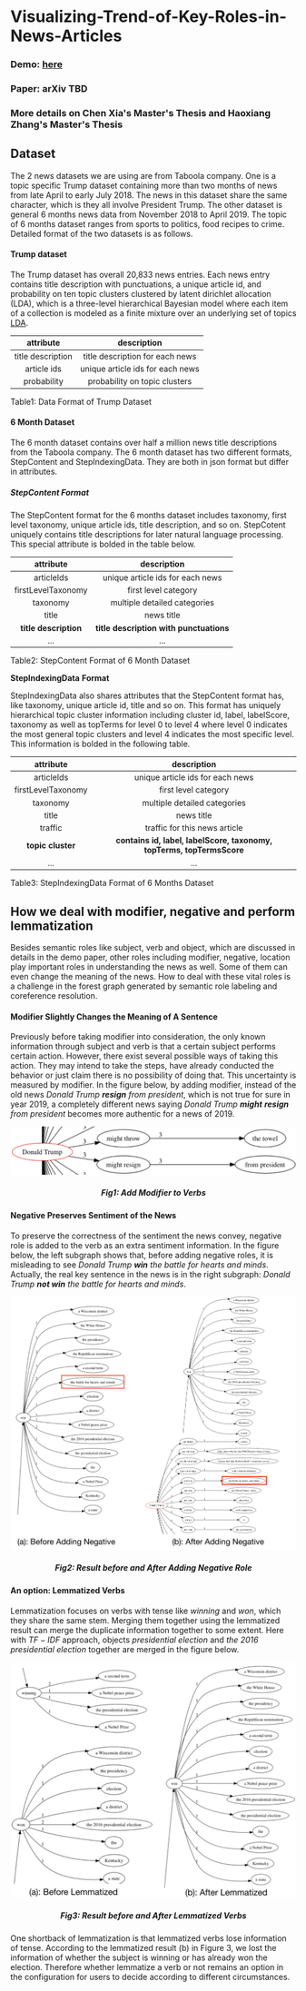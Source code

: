 # Visualizing-Trend-of-Key-Roles-in-News-Articles

### Demo: [here]( https://youtu.be/Xf_2eaSjq5w)
### Paper: arXiv TBD
### More details on Chen Xia's Master's Thesis and Haoxiang Zhang's Master's Thesis


## Dataset

The 2 news datasets we are using are from Taboola company. One is a topic specific Trump dataset containing more than two months of news from late April to early July 2018. The news in this dataset share the same character, which is they all involve President Trump. The other dataset is general 6 months news data from November 2018 to April 2019. The topic of 6 months dataset ranges from sports to politics, food recipes to crime. Detailed format of the two datasets is as follows. 

#### Trump dataset

The Trump dataset has overall 20,833 news entries. Each news entry contains title description with punctuations, a unique article id, and probability on ten topic clusters clustered by latent dirichlet allocation (LDA), which is a three-level hierarchical Bayesian model where each item of a collection is modeled as a finite mixture over an underlying set of topics [LDA](http://www.jmlr.org/papers/volume3/blei03a/blei03a.pdf).

|     attribute     |           description            |
| :---------------: | :------------------------------: |
| title description | title description for each news  |
|    article ids    | unique article ids for each news |
|    probability    |  probability on topic clusters   |

Table1: Data Format of Trump Dataset
​						



#### 6 Month Dataset

The 6 month dataset contains over half a million news title descriptions from the Taboola company. The 6 month dataset has two different formats, StepContent and StepIndexingData. They are both in json format but differ in attributes. 

##### StepContent Format

The StepContent format for the 6 months dataset includes taxonomy, first level taxonomy, unique article ids, title description, and so on. StepCotent uniquely contains title descriptions for later natural language processing. This special attribute is bolded in the table below. 

|       attribute       |               description               |
| :-------------------: | :-------------------------------------: |
|      articleIds       |    unique article ids for each news     |
|  firstLevelTaxonomy   |          first level category           |
|       taxonomy        |      multiple detailed categories       |
|         title         |               news title                |
| **title description** | **title description with punctuations** |
|          ...          |                   ...                   |

Table2: StepContent Format of 6 Month Dataset
​	



**StepIndexingData** **Format**

 StepIndexingData also shares attributes that the StepContent format has, like taxonomy, unique article id, title and so on. This format has uniquely hierarchical topic cluster information including cluster id, label, labelScore, taxonomy as well as topTerms for level 0 to level 4 where level 0 indicates the most general topic clusters and level 4 indicates the most specific level. This information is bolded in the following table.

|     attribute      |                         description                          |
| :----------------: | :----------------------------------------------------------: |
|     articleIds     |               unique article ids for each news               |
| firstLevelTaxonomy |                     first level category                     |
|      taxonomy      |                 multiple detailed categories                 |
|       title        |                          news title                          |
|      traffic       |                traffic for this news article                 |
| **topic cluster**  | **contains id, label, labelScore, taxonomy, topTerms, topTermsScore** |
|        ...         |                             ...                              |

Table3: StepIndexingData Format of 6 Months Dataset





## How we deal with modifier, negative and perform lemmatization

Besides semantic roles like subject, verb and object, which are discussed in details in the demo paper,  other roles including modifier, negative, location play important roles in understanding the news as well. Some of them can even change the meaning of the news. How to deal with these vital roles is a challenge in the forest graph generated by semantic role labeling and coreference resolution.

#### Modifier Slightly Changes the Meaning of A Sentence

Previously before taking modifier into consideration, the only known information through subject and verb is that a certain subject performs certain action. However, there exist several possible ways of taking this action. They may intend to take the steps, have already conducted the behavior or just claim there is no possibility of doing that. This uncertainty is measured by modifier. In the figure below, by adding modifier, instead of the old news *Donald Trump **resign** from president*, which is not true for sure in year 2019, a completely different news saying *Donald Trump **might** **resign** from president* becomes more authentic for a news of 2019. 

![Figures/modifier](Figures/modifier.png)
<h5 align = "center">Fig1: Add Modifier to Verbs</h5>




#### Negative Preserves Sentiment of the News

To preserve the correctness of the sentiment the news convey, negative role is added to the verb as an extra sentiment information. In the figure below, the left subgraph shows that, before adding negative roles, it is misleading to see *Donald Trump **win** the battle for hearts and minds*. Actually, the real key sentence in the news is in the right subgraph: *Donald Trump **not win** the battle for hearts and minds*.

![Figures/NEG](Figures/NEG.png)
<h5 align = "center">Fig2: Result before and After Adding Negative Role</h5>




#### An option: Lemmatized Verbs

Lemmatization focuses on verbs with tense like *winning* and *won*, which they share the same stem. Merging them together using the lemmatized result can merge the duplicate information together to some extent. Here with $TF-IDF$ approach, objects *presidential* *election* and *the 2016 presidential election* together are merged in the figure below.



![Figures/Lemma](Figures/Lemma.png)
<h5 align = "center">Fig3: Result before and After Lemmatized Verbs</h5>


One shortback of lemmatization is that lemmatized verbs lose information of tense. According to the lemmatized result (b) in Figure 3, we lost the information of whether the subject is winning or has already won the election. Therefore whether lemmatize a verb or not remains an option in the configuration for users to decide according to different circumstances.
